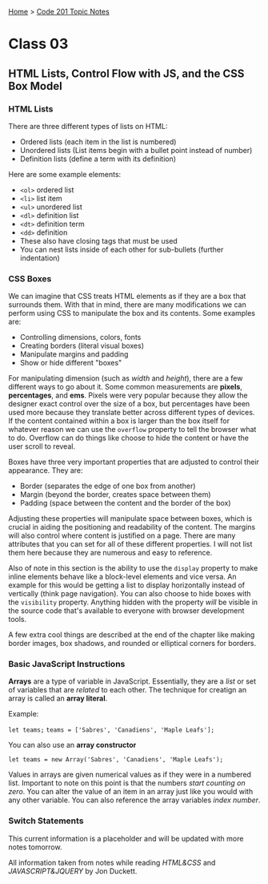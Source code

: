 [Home](README.md) > [Code 201 Topic Notes](201topicNotes.md)

# Class 03

## HTML Lists, Control Flow with JS, and the CSS Box Model

### HTML Lists

There are three different types of lists on HTML:

- Ordered lists (each item in the list is numbered)
- Unordered lists (List items begin with a bullet point instead of number)
- Definition lists (define a term with its definition)

Here are some example elements:

- `<ol>` ordered list
- `<li>` list item
- `<ul>` unordered list
- `<dl>` definition list
- `<dt>` definition term
- `<dd>` definition
- These also have closing tags that must be used
- You can nest lists inside of each other for sub-bullets (further indentation)

### CSS Boxes

We can imagine that CSS treats HTML elements as if they are a box that surrounds them.
With that in mind, there are many modifications we can perform using CSS to manipulate the box and its contents.
Some examples are:

- Controlling dimensions, colors, fonts
- Creating borders (literal visual boxes)
- Manipulate margins and padding
- Show or hide different "boxes"

For manipulating dimension (such as *width* and *height*), there are a few different ways to go about it.
Some common measurements are **pixels**, **percentages**, and **ems**.
Pixels were very popular because they allow the designer exact control over the size of a box, but percentages have been used more because they translate better across different types of devices.
If the content contained within a box is larger than the box itself for whatever reason we can use the `overflow` property to tell the browser what to do.
Overflow can do things like choose to hide the content or have the user scroll to reveal.

Boxes have three very important properties that are adjusted to control their appearance.
They are:

- Border (separates the edge of one box from another)
- Margin (beyond the border, creates space between them)
- Padding (space between the content and the border of the box)

Adjusting these properties will manipulate space between boxes, which is crucial in aiding the positioning and readability of the content.
The margins will also control where content is justified on a page.
There are many attributes that you can set for all of these different properties.
I will not list them here because they are numerous and easy to reference.

Also of note in this section is the ability to use the `display` property to make inline elements behave like a block-level elements and vice versa.
An example for this would be getting a list to display horizontally instead of vertically (think page navigation).
You can also choose to hide boxes with the `visibility` property.
Anything hidden with the property *will* be visible in the source code that's available to everyone with browser development tools.

A few extra cool things are described at the end of the chapter like making border images, box shadows, and rounded or elliptical corners for borders.

### Basic JavaScript Instructions

**Arrays** are a type of variable in JavaScript.
Essentially, they are a *list* or set of variables that are *related* to each other.
The technique for creatign an array is called an **array literal**.

Example:

`let teams;`
`teams = ['Sabres', 'Canadiens', 'Maple Leafs'];`

You can also use an **array constructor**

`let teams = new Array('Sabres', 'Canadiens', 'Maple Leafs');`

Values in arrays are given numerical values as if they were in a numbered list.
Important to note on this point is that the numbers *start counting on zero*.
You can alter the value of an item in an array just like you would with any other variable.
You can also reference the array variables *index number*.

### Switch Statements

This current information is a placeholder and will be updated with more notes tomorrow.

All information taken from notes while reading *HTML&CSS* and *JAVASCRIPT&JQUERY* by Jon Duckett.

